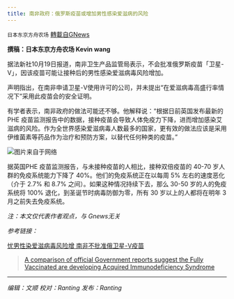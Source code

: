 ```yaml
---
title: 南非政府：俄罗斯疫苗或增加男性感染爱滋病的风险
---
```

`日本东京方舟农场` [轉載自GNews](https://gnews.org/zh-hans/1604651/)

**撰稿：日本东京方舟农场 Kevin wang**

据法新社10月19日报道，南非卫生产品监管局表示，不会批准俄罗斯疫苗「卫星-V」，因该疫苗可能让接种后的男性感染爱滋病毒风险增加。

声明指出，在南非申请卫星-V使用许可的公司，并未提出“在爱滋病毒高盛行率情况下”采用此疫苗会的安全证明。

有学者表示，南非政府的做法可能还不够。他解释说：“根据日前英国发布最新的PHE 疫苗监测报告中的数据，接种疫苗会导致人体免疫力下降，进而增加感染艾滋病的风险。作为全世界感染爱滋病毒人数最多的国家，更有效的做法应该是采用伊维菌素等药品作为治疗和预防方案，以替代任何种类的疫苗。”

![](https://assets.gnews.org/wp-content/uploads/2021/10/163466313823102_P14359361.jpg)图片来自于网络

据英国PHE 疫苗监测报告，与未接种疫苗的人相比，接种双倍疫苗的 40-70 岁人群的免疫系统能力下降了 40%。他们的免疫系统正在以每周 5% 左右的速度恶化（介于 2.7% 和 8.7% 之间）。如果这种情况持续下去，那么 30-50 岁的人的免疫系统将 100% 退化，到圣诞节时病毒防御为零，所有 30 岁以上的人都将在明年 3 月之前失去免疫系统。

*注：本文仅代表作者观点，与 Gnews无关*

*参考链接：*

[忧男性染爱滋病毒风险增 南非不批准俄卫星-V疫苗](https://www.rfi.fr/cn/%E5%BF%A7%E7%94%B7%E6%80%A7%E6%9F%93%E7%88%B1%E6%BB%8B%E7%97%85%E6%AF%92%E9%A3%8E%E9%99%A9%E5%A2%9E-%E5%8D%97%E9%9D%9E%E4%B8%8D%E6%89%B9%E5%87%86%E4%BF%84%E5%8D%AB%E6%98%9F-v%E7%96%AB%E8%8B%97)



> [A comparison of official Government reports suggest the Fully Vaccinated are developing Acquired Immunodeficiency Syndrome](https://theexpose.uk/2021/10/10/comparison-reports-proves-vaccinated-developing-ade/)



* * *

*编辑：文顺 校对：Ranting 发布：Ranting*
